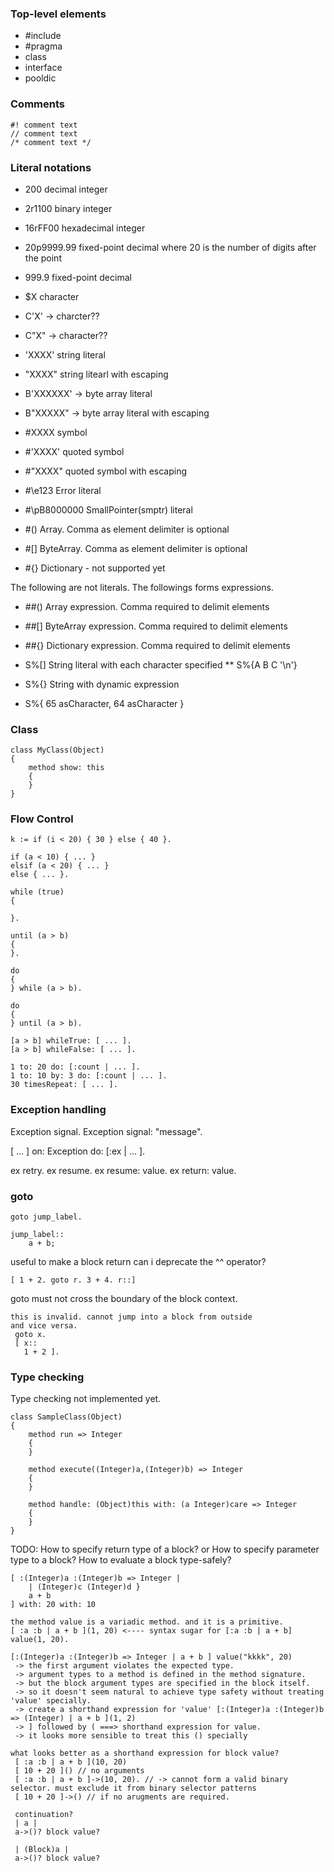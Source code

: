 ### Top-level elements
* #include
* #pragma
* class
* interface
* pooldic

### Comments

~~~
#! comment text
// comment text
/* comment text */
~~~

### Literal notations
* 200 decimal integer
* 2r1100 binary integer
* 16rFF00 hexadecimal integer
* 20p9999.99 fixed-point decimal where 20 is the number of digits after the point
* 999.9 fixed-point decimal

* $X character
* C'X' -> charcter??
* C"X" -> character??

* 'XXXX' string literal
* "XXXX" string litearl with escaping 

* B'XXXXXX' -> byte array literal
* B"XXXXX" -> byte array literal with escaping

* #XXXX symbol
* #'XXXX' quoted symbol
* #"XXXX" quoted symbol with escaping

* #\e123   Error literal
* #\pB8000000 SmallPointer(smptr) literal

* #() Array. Comma as element delimiter is optional
* #[] ByteArray. Comma as element delimiter is optional
* #{} Dictionary - not supported yet

The following are not literals. The followings forms expressions.

* ##() Array expression. Comma required to delimit elements
* ##[] ByteArray expression. Comma required to delimit elements
* ##{} Dictionary expression. Comma required to delimit elements

* S%[] String literal with each character specified 
** S%{A B C '\n'}

* S%{} String with dynamic expression
* S%{ 65 asCharacter, 64 asCharacter }


### Class

~~~
class MyClass(Object)
{
	method show: this
	{
	}
}
~~~

### Flow Control
~~~
k := if (i < 20) { 30 } else { 40 }.

if (a < 10) { ... }
elsif (a < 20) { ... }
else { ... }.
~~~

~~~
while (true)
{

}.

until (a > b)
{
}.

do
{
} while (a > b).

do
{
} until (a > b).

[a > b] whileTrue: [ ... ].
[a > b] whileFalse: [ ... ].
~~~

~~~
1 to: 20 do: [:count | ... ].
1 to: 10 by: 3 do: [:count | ... ].
30 timesRepeat: [ ... ].
~~~


### Exception handling
Exception signal.
Exception signal: "message".

[ ... ] on: Exception do: [:ex | ... ].

ex retry.
ex resume.
ex resume: value.
ex return: value.

### goto

~~~
goto jump_label.

jump_label::
	a + b;
~~~

useful to make a block return
can i deprecate the ^^ operator?

~~~
[ 1 + 2. goto r. 3 + 4. r::]
~~~

goto must not cross the boundary of the block context.

~~~
this is invalid. cannot jump into a block from outside 
and vice versa.
 goto x.
 [ x:: 
   1 + 2 ].
~~~


### Type checking

Type checking not implemented yet.

~~~
class SampleClass(Object)
{
	method run => Integer
	{
	}

	method execute((Integer)a,(Integer)b) => Integer
	{
	}

	method handle: (Object)this with: (a Integer)care => Integer
	{
	}
}
~~~

TODO: How to specify return type of a block? or How to specify parameter type to a block?
      How to evaluate a block type-safely?
~~~
[ :(Integer)a :(Integer)b => Integer | 
	| (Integer)c (Integer)d }
	a + b 
] with: 20 with: 10

the method value is a variadic method. and it is a primitive.
[ :a :b | a + b ](1, 20) <---- syntax sugar for [:a :b | a + b] value(1, 20).

[:(Integer)a :(Integer)b => Integer | a + b ] value("kkkk", 20) 
 -> the first argument violates the expected type.
 -> argument types to a method is defined in the method signature.
 -> but the block argument types are specified in the block itself.
 -> so it doesn't seem natural to achieve type safety without treating 'value' specially.
 -> create a shorthand expression for 'value' [:(Integer)a :(Integer)b => (Integer) | a + b ](1, 2)
 -> ] followed by ( ===> shorthand expression for value.
 -> it looks more sensible to treat this () specially
 
what looks better as a shorthand expression for block value?
 [ :a :b | a + b ](10, 20)
 [ 10 + 20 ]() // no arguments
 [ :a :b | a + b ]->(10, 20). // -> cannot form a valid binary selector. must exclude it from binary selector patterns
 [ 10 + 20 ]->() // if no arugments are required.
 
 continuation?
 | a |
 a->()? block value?
 
 | (Block)a |
 a->()? block value?
 
~~~
